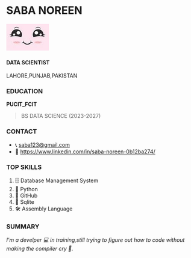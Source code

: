 # SABA NOREEN 
![picture](th2.jpeg)

#### DATA SCIENTIST
LAHORE,PUNJAB,PAKISTAN
### EDUCATION
**PUCIT_FCIT**
>BS DATA SCIENCE  (2023-2027)

### CONTACT
- 📞 saba123@gmail.com
- 🔗 https://www.linkedin.com/in/saba-noreen-0b12ba274/

### TOP SKILLS
1. 🗄️ Database Management System
2. 🐍 Python 
3. 🔧 GitHub
4. 💾  Sqlite
5. 🛠️ Assembly Language
 
### SUMMARY
*I'm a develper 💻 in training,still trying to figure out how to code without making the compiler cry 🚀.*


